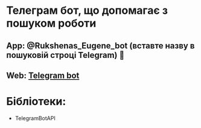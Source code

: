 # Телеграм бот, що допомагає з пошуком роботи

## App: @Rukshenas_Eugene_bot (вставте назву в пошуковій строці Telegram)  🙂 

## Web: [Telegram bot](https://web.telegram.org/z/#5343329640)


# Бібліотеки:
- TelegramBotAPI

